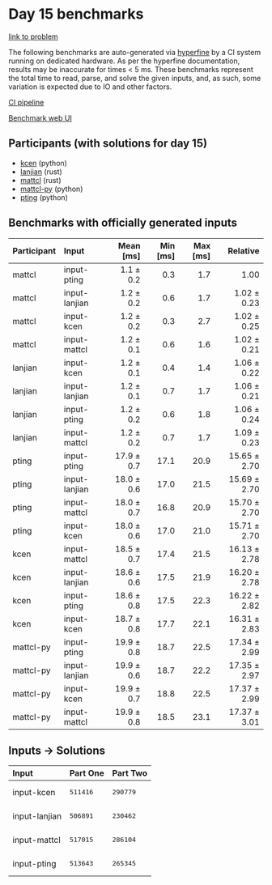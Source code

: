 # Day 15 benchmarks

[link to problem](https://adventofcode.com/2023/day/15)

The following benchmarks are auto-generated via
[hyperfine](https://github.com/sharkdp/hyperfine) by a CI system running on
dedicated hardware. As per the hyperfine documentation, results may be
inaccurate for times < 5 ms. These benchmarks represent the total time to read,
parse, and solve the given inputs, and, as such, some variation is expected due
to IO and other factors.

[CI pipeline](http://ci.papercode.net:8080/teams/main/pipelines/aoc2023)

[Benchmark web UI](https://aoc.ancalagon.black)


## Participants (with solutions for day 15)

- [kcen](https://github.com/kcen/aoc2023) (python)
- [lanjian](https://github.com/lanjian/aoc-2023) (rust)
- [mattcl](https://github.com/mattcl/aoc2023) (rust)
- [mattcl-py](https://github.com/mattcl/aoc2023-py) (python)
- [pting](https://github.com/pting/aoc2023) (python)


## Benchmarks with officially generated inputs

| Participant | Input | Mean [ms] | Min [ms] | Max [ms] | Relative |
|:---|:---|---:|---:|---:|---:|
| mattcl | input-pting | 1.1 ± 0.2 | 0.3 | 1.7 | 1.00 |
| mattcl | input-lanjian | 1.2 ± 0.2 | 0.6 | 1.7 | 1.02 ± 0.23 |
| mattcl | input-kcen | 1.2 ± 0.2 | 0.3 | 2.7 | 1.02 ± 0.25 |
| mattcl | input-mattcl | 1.2 ± 0.1 | 0.6 | 1.6 | 1.02 ± 0.21 |
| lanjian | input-kcen | 1.2 ± 0.1 | 0.4 | 1.4 | 1.06 ± 0.22 |
| lanjian | input-lanjian | 1.2 ± 0.1 | 0.7 | 1.7 | 1.06 ± 0.21 |
| lanjian | input-pting | 1.2 ± 0.2 | 0.6 | 1.8 | 1.06 ± 0.24 |
| lanjian | input-mattcl | 1.2 ± 0.2 | 0.7 | 1.7 | 1.09 ± 0.23 |
| pting | input-pting | 17.9 ± 0.7 | 17.1 | 20.9 | 15.65 ± 2.70 |
| pting | input-lanjian | 18.0 ± 0.6 | 17.0 | 21.5 | 15.69 ± 2.70 |
| pting | input-mattcl | 18.0 ± 0.7 | 16.8 | 20.9 | 15.70 ± 2.70 |
| pting | input-kcen | 18.0 ± 0.6 | 17.0 | 21.0 | 15.71 ± 2.70 |
| kcen | input-mattcl | 18.5 ± 0.7 | 17.4 | 21.5 | 16.13 ± 2.78 |
| kcen | input-lanjian | 18.6 ± 0.6 | 17.5 | 21.9 | 16.20 ± 2.78 |
| kcen | input-pting | 18.6 ± 0.8 | 17.5 | 22.3 | 16.22 ± 2.82 |
| kcen | input-kcen | 18.7 ± 0.8 | 17.7 | 22.1 | 16.31 ± 2.83 |
| mattcl-py | input-pting | 19.9 ± 0.8 | 18.7 | 22.5 | 17.34 ± 2.99 |
| mattcl-py | input-lanjian | 19.9 ± 0.6 | 18.7 | 22.2 | 17.35 ± 2.97 |
| mattcl-py | input-kcen | 19.9 ± 0.7 | 18.8 | 22.5 | 17.37 ± 2.99 |
| mattcl-py | input-mattcl | 19.9 ± 0.8 | 18.5 | 23.1 | 17.37 ± 3.01 |


## Inputs -> Solutions

| Input | Part One | Part Two |
|:---|:---|:---|
|input-kcen|<pre>511416</pre>|<pre>290779</pre>|
|input-lanjian|<pre>506891</pre>|<pre>230462</pre>|
|input-mattcl|<pre>517015</pre>|<pre>286104</pre>|
|input-pting|<pre>513643</pre>|<pre>265345</pre>|